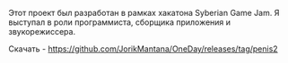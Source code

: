 Этот проект был разработан в рамках хакатона Syberian Game Jam. Я выступал в роли программиста, сборщика приложения и звукорежиссера.

Скачать - https://github.com/JorikMantana/OneDay/releases/tag/penis2
